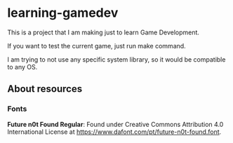 # learning-gamedev

This is a project that I am making just to learn Game Development.

If you want to test the current game, just run make command.

I am trying to not use any specific system library, so it would be compatible to any OS.


## About resources

### Fonts

**Future n0t Found Regular**: Found under Creative Commons Attribution 4.0 International License at https://www.dafont.com/pt/future-n0t-found.font.